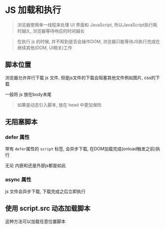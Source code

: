 

# JS 加载和执行

> 浏览器使用单一线程来处理 UI 界面和 JavaScript, 所以JavaScript执行耗时越久, 浏览器等待响应的时间越长

> 在执行 js 的时候, 并不知到是否会操作DOM, 浏览器只能等待JS执行完成在继续其他(DOM, UI相关)工作

## 脚本位置

浏览器允许并行下载 js 文件, 但是js文件的下载会阻塞其他文件例如图片, css的下载

一般将 js 放在body末尾

> 如果是动态引入脚本, 放在 head 中更加保险

## 无阻塞脚本


### defer 属性

带有 `defer`属性的 `script` 标签, 会异步下载, 在DOM加载完成(onload触发之前)执行

无论 内嵌和还是外部js都是如此

### async 属性

js 文件会异步下载, 下载完成之后立即执行


## 使用 script.src 动态加载脚本

这种方法可以加载任意位置脚本

